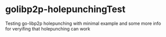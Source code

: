 # golibp2p-holepunchingTest
Testing go-libp2p holepunching with minimal example and some more info for veryifing that holepunching can work
